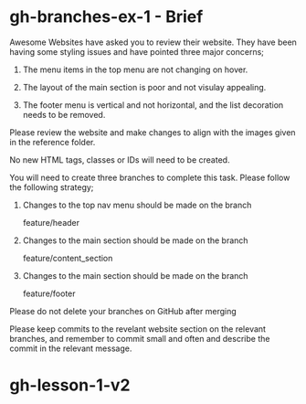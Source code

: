 # gh-branches-ex-1 - Brief

Awesome Websites have asked you to review their website. They have been having some styling issues and have pointed three major concerns;

1. The menu items in the top menu are not changing on hover. 

2. The layout of the main section is poor and not visulay appealing. 

3. The footer menu is vertical and not horizontal, and the list decoration needs to be removed.

Please review the website and make changes to align with the images given in the reference folder. 

No new HTML tags, classes or IDs will need to be created. 

You will need to create three branches to complete this task. Please follow the following strategy;

1. Changes to the top nav menu should be made on the branch 

    feature/header

2. Changes to the main section should be made on the branch

    feature/content_section

3. Changes to the main section should be made on the branch

    feature/footer

Please do not delete your branches on GitHub after merging

Please keep commits to the revelant website section on the relevant branches, and remember to commit small and often and describe the commit
in the relevant message. 
# gh-lesson-1-v2

